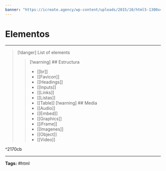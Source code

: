```yaml
---
banner: "https://icreate.agency/wp-content/uploads/2015/10/html5-1300x470.gif"
---
```

# Elementos
<hr> 

> [!danger] List of elements
> > [!warning] ## Estructura
> > * [[br]]
> > * [[Favicon]]
> > * [[Headings]]
> > * [[Inputs]]
> > * [[Links]]
> > * [[Listas]]
> > * [[Table]]
> > [!warning] ## Media
> > * [[Audio]]
> > * [[Embed]]
> > * [[Graphics]]
> > * [[iFrame]]
> > * [[Imagenes]]
> > * [[Object]]
> > * [[Video]]

^2170cb
<hr>
<b>Tags:</b> #html 